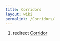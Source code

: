 ```yaml
---
title: Corridors
layout: wiki
permalink: /Corridors/
---
```


1.  redirect [Corridor](/Corridor "wikilink")